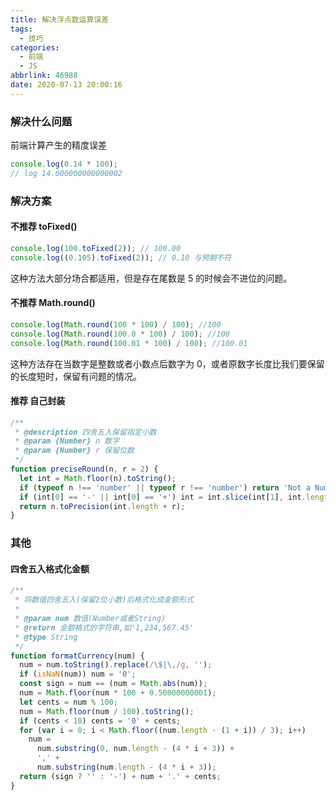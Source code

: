 ```yaml
---
title: 解决浮点数运算误差
tags:
  - 技巧
categories:
  - 前端
  - JS
abbrlink: 46988
date: 2020-07-13 20:00:16
---
```


### 解决什么问题

前端计算产生的精度误差

<!-- more -->

```js
console.log(0.14 * 100);
// log 14.000000000000002
```

### 解决方案

#### 不推荐 toFixed()

```js
console.log(100.toFixed(2)); // 100.00
console.log((0.105).toFixed(2)); // 0.10 与预期不符
```

这种方法大部分场合都适用，但是存在尾数是 5 的时候会不进位的问题。

#### 不推荐 Math.round()

```js
console.log(Math.round(100 * 100) / 100); //100
console.log(Math.round(100.0 * 100) / 100); //100
console.log(Math.round(100.01 * 100) / 100); //100.01
```

这种方法存在当数字是整数或者小数点后数字为 0，或者原数字长度比我们要保留的长度短时，保留有问题的情况。

#### 推荐 自己封装

```js
/**
 * @description 四舍五入保留指定小数
 * @param {Number} n 数字
 * @param {Number} r 保留位数
 */
function preciseRound(n, r = 2) {
  let int = Math.floor(n).toString();
  if (typeof n !== 'number' || typeof r !== 'number') return 'Not a Number';
  if (int[0] == '-' || int[0] == '+') int = int.slice(int[1], int.length);
  return n.toPrecision(int.length + r);
}
```

### 其他

#### 四舍五入格式化金额

```js
/**
 * 将数值四舍五入(保留2位小数)后格式化成金额形式
 *
 * @param num 数值(Number或者String)
 * @return 金额格式的字符串,如'1,234,567.45'
 * @type String
 */
function formatCurrency(num) {
  num = num.toString().replace(/\$|\,/g, '');
  if (isNaN(num)) num = '0';
  const sign = num == (num = Math.abs(num));
  num = Math.floor(num * 100 + 0.50000000001);
  let cents = num % 100;
  num = Math.floor(num / 100).toString();
  if (cents < 10) cents = '0' + cents;
  for (var i = 0; i < Math.floor((num.length - (1 + i)) / 3); i++)
    num =
      num.substring(0, num.length - (4 * i + 3)) +
      ',' +
      num.substring(num.length - (4 * i + 3));
  return (sign ? '' : '-') + num + '.' + cents;
}
```

